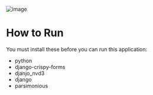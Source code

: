![image](https://user-images.githubusercontent.com/98000871/174343568-d67806a9-5920-41c7-bff5-5e122fdbf552.png)


# How to Run
You must install these before you can run this application:
+ python
+ django-crispy-forms
+ djanjo_nvd3
+ django
+ parsimonious
